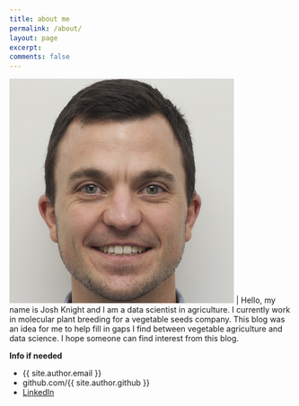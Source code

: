```yaml
---
title: about me
permalink: /about/
layout: page
excerpt:
comments: false
---
```

<img src="/assets/img/6169692-kg.jpg"> | Hello, my name is Josh Knight and I am a data scientist in agriculture. I currently work in molecular plant breeding for a vegetable seeds company. This blog was an idea for me to help fill in gaps I find between vegetable agriculture and data science. I hope someone can find interest from this blog.

**Info if needed**

- {{ site.author.email }}
- github.com/{{ site.author.github }}
- <a href="https://www.linkedin.com/in/josh-knight-1a13a7166/">LinkedIn</a>
